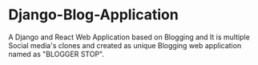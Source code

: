 # Django-Blog-Application
A Django and React Web Application based on Blogging and It is multiple Social media's clones and created as unique Blogging web application named as "BLOGGER STOP".
